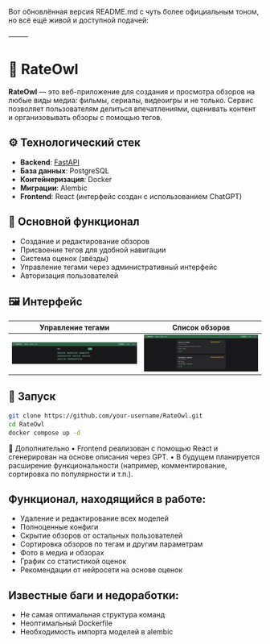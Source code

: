 Вот обновлённая версия README.md с чуть более официальным тоном, но всё ещё живой и доступной подачей:

⸻


# 🦉 RateOwl

**RateOwl** — это веб-приложение для создания и просмотра обзоров на любые виды медиа: фильмы, сериалы, видеоигры и не только. Сервис позволяет пользователям делиться впечатлениями, оценивать контент и организовывать обзоры с помощью тегов.

## ⚙️ Технологический стек

- **Backend**: [FastAPI](https://fastapi.tiangolo.com/)
- **База данных**: PostgreSQL
- **Контейнеризация**: Docker
- **Миграции**: Alembic
- **Frontend**: React (интерфейс создан с использованием ChatGPT)

## 🧩 Основной функционал

- Создание и редактирование обзоров
- Присвоение тегов для удобной навигации
- Система оценок (звёзды)
- Управление тегами через административный интерфейс
- Авторизация пользователей

## 🖼️ Интерфейс

| Управление тегами        | Список обзоров                |
|--------------------------|-------------------------------|
| ![Теги](images/tags.png) | ![Обзоры](images/reviews.png) |


## 🚀 Запуск

```bash
git clone https://github.com/your-username/RateOwl.git
cd RateOwl
docker compose up -d
```

📝 Дополнительно
	•	Frontend реализован с помощью React и сгенерирован на основе описания через GPT.
	•	В будущем планируется расширение функциональности (например, комментирование, сортировка по популярности и т.п.).


## Функционал, находящийся в работе:
- Удаление и редактирование всех моделей
- Полноценные конфиги
- Скрытие обзоров от остальных пользователей
- Сортировка обзоров по тегам и другим параметрам
- Фото в медиа и обзорах
- График со статистикой оценок
- Рекомендации от нейросети на основе оценок

## Известные баги и недоработки:
- Не самая оптимальная структура команд
- Неоптимальный Dockerfile
- Необходимость импорта моделей в alembic